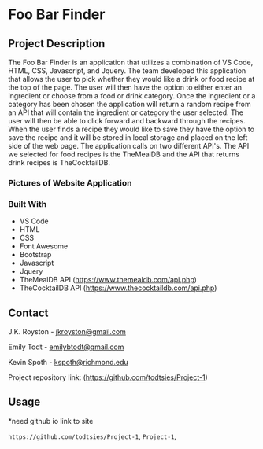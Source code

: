 # Foo Bar Finder

## Project Description

The Foo Bar Finder is an application that utilizes a combination of VS Code, HTML, CSS, Javascript, and Jquery. The team developed this application that allows the user to pick whether they would like a drink or food recipe at the top of the page. The user will then have the option to either enter an ingredient or choose from a food or drink category. Once the ingredient or a category has been chosen the application will return a random recipe from an API that will contain the ingredient or category the user selected. The user will then be able to click forward and backward through the recipes. When the user finds a recipe they would like to save they have the option to save the recipe and it will be stored in local storage and placed on the left side of the web page. The application calls on two different API's. The API we selected for food recipes is the TheMealDB and the API that returns drink recipes is TheCocktailDB.

### Pictures of Website Application

### Built With

- VS Code
- HTML
- CSS
- Font Awesome
- Bootstrap
- Javascript
- Jquery
- TheMealDB API (https://www.themealdb.com/api.php)
- TheCocktailDB API (https://www.thecocktaildb.com/api.php)

<!-- CONTACT -->

## Contact

J.K. Royston - jkroyston@gmail.com

Emily Todt - emilybtodt@gmail.com

Kevin Spoth - kspoth@richmond.edu

Project repository link: (https://github.com/todtsies/Project-1)

## Usage

\*need github io link to site

`https://github.com/todtsies/Project-1`, `Project-1`,
